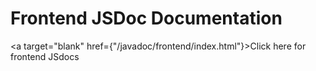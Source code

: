 # Frontend JSDoc Documentation

<a target="blank" href={"/javadoc/frontend/index.html"}>Click here for frontend JSdocs</a>